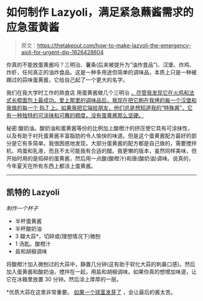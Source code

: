 # 如何制作 Lazyoli，满足紧急蘸酱需求的应急蛋黄酱

> 原文：<https://thetakeout.com/how-to-make-lazyoli-the-emergency-aioli-for-urgent-dip-1826428604>

你真的不能放蛋黄酱吗？三明治、薯条(后来被提升为“油炸食品”)、汉堡、炸鸡、炸虾，任何真正的油炸食品。这是一种多用途但简单的调味品，本质上只是一种被踢过的蒜味蛋黄酱，它给自己起了一个更大的名字。



我们在我大学时工作的熟食店 用蛋黄酱做几个三明治 [，尽管我发现它在火鸡和法式长棍面包上最成功。爱上那里的调味品后，我现在把它刷在我烤的每一个汉堡和我做的每一个 BLT 上。如果我把它端给朋友，他们总是想知道我的“特殊酱”，它有一种独特的可涂抹和可蘸的稠度，没有蛋黄酱那么坚硬。](https://thetakeout.com/everything-i-needed-to-know-in-life-i-learned-at-als-de-1823973097)

秘密:酸奶油。酸奶油和蛋黄酱等份的比例加上酸橙汁的挤压使它具有可涂抹性，以及有助于衬托蛋黄酱丰富脂肪的令人愉快的味道。但是这个蛋黄酱配方最好的部分是它有多简单。我很困惑地发现，大部分蛋黄酱的配方都是自己做的，需要搅拌机、鸡蛋和乳液，而且不太可能我有合适的醋。我更懒的版本，虽然同样美味，但开始时用的是捣碎的蛋黄酱，然后用一点酸(酸橙汁)和唐(酸奶油)调味。说真的，今年夏天在所有东西上都涂上蛋黄酱。

* * *

## 凯特的 Lazyoli

*制作一个杯子*

*   半杯蛋黄酱
*   半杯酸奶油
*   3 瓣大蒜*，切碎或(理想情况下)微刨
*   1 汤匙。酸橙汁
*   盐和胡椒调味

将酸橙汁加入微刨过的大蒜中，静置几分钟(这有助于软化大蒜的刺鼻口感)。然后加入蛋黄酱和酸奶油，搅拌在一起，用盐和胡椒调味。如果你真的想增加味道，让它在冰箱里放置 30 分钟。然后涂上厚厚的一层。

*优质大蒜在这里非常重要。 [如果一个球茎发芽了](https://thetakeout.com/does-cooking-with-sprouted-garlic-make-food-taste-bad-1824033198) ，会让最后的酱太苦。